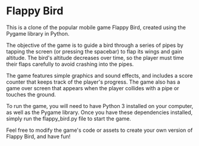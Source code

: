# Flappy Bird 

This is a clone of the popular mobile game Flappy Bird, created using the Pygame library in Python.

The objective of the game is to guide a bird through a series of pipes by tapping the screen (or pressing the spacebar) to flap its wings and gain altitude. The bird's altitude decreases over time, so the player must time their flaps carefully to avoid crashing into the pipes.

The game features simple graphics and sound effects, and includes a score counter that keeps track of the player's progress. The game also has a game over screen that appears when the player collides with a pipe or touches the ground.

To run the game, you will need to have Python 3 installed on your computer, as well as the Pygame library. Once you have these dependencies installed, simply run the flappy_bird.py file to start the game.

Feel free to modify the game's code or assets to create your own version of Flappy Bird, and have fun!
